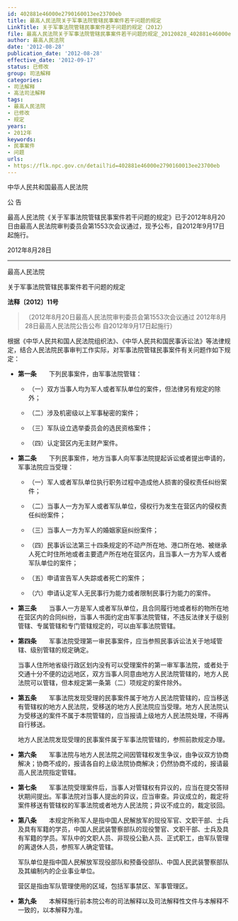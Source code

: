 ```yaml
---
id: 402881e46000e2790160013ee23700eb
title: 最高人民法院关于军事法院管辖民事案件若干问题的规定
LinkTitle: 关于军事法院管辖民事案件若干问题的规定（2012）
file: 最高人民法院关于军事法院管辖民事案件若干问题的规定_20120828_402881e46000e2790160013ee23700eb.docx
author: 最高人民法院
date: '2012-08-28'
publication_date: '2012-08-28'
effective_date: '2012-09-17'
status: 已修改
group: 司法解释
categories:
- 司法解释
- 高法司法解释
tags:
- 最高人民法院
- 已修改
- 规定
years:
- 2012年
keywords:
- 民事案件
- 问题
urls:
- https://flk.npc.gov.cn/detail?id=402881e46000e2790160013ee23700eb
---
```


中华人民共和国最高人民法院

公 告

最高人民法院《关于军事法院管辖民事案件若干问题的规定》已于2012年8月20日由最高人民法院审判委员会第1553次会议通过，现予公布，自2012年9月17日起施行。

2012年8月28日

---

最高人民法院

关于军事法院管辖民事案件若干问题的规定

**法释〔2012〕11号**

> （2012年8月20日最高人民法院审判委员会第1553次会议通过 2012年8月28日最高人民法院公告公布 自2012年9月17日起施行）

根据《中华人民共和国人民法院组织法》、《中华人民共和国民事诉讼法》等法律规定，结合人民法院民事审判工作实际，对军事法院管辖民事案件有关问题作如下规定：

- **第一条**　　下列民事案件，由军事法院管辖：

  - （一）双方当事人均为军人或者军队单位的案件，但法律另有规定的除外；

  - （二）涉及机密级以上军事秘密的案件；

  - （三）军队设立选举委员会的选民资格案件；

  - （四）认定营区内无主财产案件。

- **第二条**　　下列民事案件，地方当事人向军事法院提起诉讼或者提出申请的，军事法院应当受理：

  - （一）军人或者军队单位执行职务过程中造成他人损害的侵权责任纠纷案件；

  - （二）当事人一方为军人或者军队单位，侵权行为发生在营区内的侵权责任纠纷案件；

  - （三）当事人一方为军人的婚姻家庭纠纷案件；

  - （四）民事诉讼法第三十四条规定的不动产所在地、港口所在地、被继承人死亡时住所地或者主要遗产所在地在营区内，且当事人一方为军人或者军队单位的案件；

  - （五）申请宣告军人失踪或者死亡的案件；

  - （六）申请认定军人无民事行为能力或者限制民事行为能力的案件。

- **第三条**　　当事人一方是军人或者军队单位，且合同履行地或者标的物所在地在营区内的合同纠纷，当事人书面约定由军事法院管辖，不违反法律关于级别管辖、专属管辖和专门管辖规定的，可以由军事法院管辖。

- **第四条**　　军事法院受理第一审民事案件，应当参照民事诉讼法关于地域管辖、级别管辖的规定确定。

  当事人住所地省级行政区划内没有可以受理案件的第一审军事法院，或者处于交通十分不便的边远地区，双方当事人同意由地方人民法院管辖的，地方人民法院可以管辖，但本规定第一条第（二）项规定的案件除外。

- **第五条**　　军事法院发现受理的民事案件属于地方人民法院管辖的，应当移送有管辖权的地方人民法院，受移送的地方人民法院应当受理。地方人民法院认为受移送的案件不属于本院管辖的，应当报请上级地方人民法院处理，不得再自行移送。

  地方人民法院发现受理的民事案件属于军事法院管辖的，参照前款规定办理。

- **第六条**　　军事法院与地方人民法院之间因管辖权发生争议，由争议双方协商解决；协商不成的，报请各自的上级法院协商解决；仍然协商不成的，报请最高人民法院指定管辖。

- **第七条**　　军事法院受理案件后，当事人对管辖权有异议的，应当在提交答辩状期间提出。军事法院对当事人提出的异议，应当审查。异议成立的，裁定将案件移送有管辖权的军事法院或者地方人民法院；异议不成立的，裁定驳回。

- **第八条**　　本规定所称军人是指中国人民解放军的现役军官、文职干部、士兵及具有军籍的学员，中国人民武装警察部队的现役警官、文职干部、士兵及具有军籍的学员。军队中的文职人员、非现役公勤人员、正式职工，由军队管理的离退休人员，参照军人确定管辖。

  军队单位是指中国人民解放军现役部队和预备役部队、中国人民武装警察部队及其编制内的企业事业单位。

  营区是指由军队管理使用的区域，包括军事禁区、军事管理区。

- **第九条**　　本解释施行前本院公布的司法解释以及司法解释性文件与本解释不一致的，以本解释为准。
